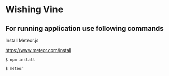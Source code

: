 # Wishing Vine

## For running application use following commands

Install Meteor.js

https://www.meteor.com/install

```
$ npm install
```
```
$ meteor
```
